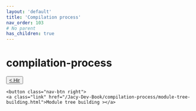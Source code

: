 ```yaml
---
layout: 'default'
title: 'Compilation process'
nav_order: 103
# No parent
has_children: true
---
```


# compilation-process
<div class="nav-btn-block">
    <button class="nav-btn left">
    <a class="link" href="/Jacy-Dev-Book/compilation-process/hir.html">< Hir</a>
</button>

    <button class="nav-btn right">
    <a class="link" href="/Jacy-Dev-Book/compilation-process/module-tree-building.html">Module tree building ></a>
</button>

</div>
